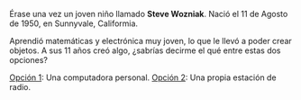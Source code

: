 ﻿Érase una vez un joven niño llamado <b>Steve Wozniak</b>. Nació el 11 de Agosto de 1950, en Sunnyvale, Califormia.

Aprendió matemáticas y electrónica muy joven, lo que le llevó a poder crear objetos. A sus 11 años creó algo, ¿sabrías decirme el qué entre estas dos opciones?

[Opción 1](https://github.com/Ctrusan/Historia_Woz/blob/master/Parte3.md): Una computadora personal.
[Opción 2](https://github.com/Ctrusan/Historia_Woz/blob/master/Parte2.md): Una propia estación de radio.


